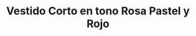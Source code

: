 ---
id: vestido-red-pink
title: Vestido Corto en tono Rosa Pastel y Rojo
regularPrice: 48.70
price: 48.70
image: 
    - vestido-red-pink-1.jpg
    - vestido-red-pink-2.jpg
description: Vestido corto, cuello V, manga corta elástico en cintura.
material: Poliester
sizes: 
- S
- M
- L
creationDate: 2025/02/01
isSale: false
isStock: true
---